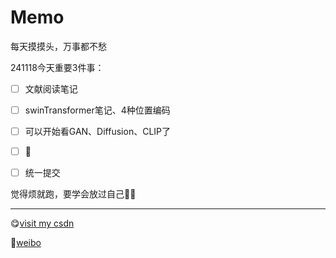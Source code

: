 # Memo

每天摸摸头，万事都不愁

241118今天重要3件事：

- [ ] 文献阅读笔记

- [ ] swinTransformer笔记、4种位置编码
- [ ] 可以开始看GAN、Diffusion、CLIP了
- [ ] 🥟
- [ ] 统一提交

觉得烦就跑，要学会放过自己💅🏻

-----

😋[visit my csdn](https://blog.csdn.net/2301_77549977?type=blog)

🥣[weibo](https://weibo.com/u/7833969570?tabtype=newVideo)



